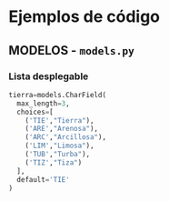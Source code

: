 # Ejemplos de código
## MODELOS - `models.py`
### Lista desplegable
```python
tierra=models.CharField(
  max_length=3,
  choices=[
    ('TIE',"Tierra"),
    ('ARE',"Arenosa"),
    ('ARC',"Arcillosa"),
    ('LIM',"Limosa"),
    ('TUB',"Turba"),
    ('TIZ',"Tiza")
  ],
  default='TIE'
)
```